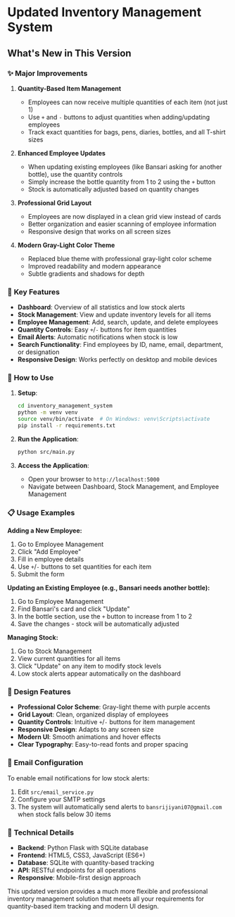 # Updated Inventory Management System

## What's New in This Version

### ✨ **Major Improvements**

1. **Quantity-Based Item Management**
   - Employees can now receive multiple quantities of each item (not just 1)
   - Use `+` and `-` buttons to adjust quantities when adding/updating employees
   - Track exact quantities for bags, pens, diaries, bottles, and all T-shirt sizes

2. **Enhanced Employee Updates**
   - When updating existing employees (like Bansari asking for another bottle), use the quantity controls
   - Simply increase the bottle quantity from 1 to 2 using the `+` button
   - Stock is automatically adjusted based on quantity changes

3. **Professional Grid Layout**
   - Employees are now displayed in a clean grid view instead of cards
   - Better organization and easier scanning of employee information
   - Responsive design that works on all screen sizes

4. **Modern Gray-Light Color Theme**
   - Replaced blue theme with professional gray-light color scheme
   - Improved readability and modern appearance
   - Subtle gradients and shadows for depth

### 🎯 **Key Features**

- **Dashboard**: Overview of all statistics and low stock alerts
- **Stock Management**: View and update inventory levels for all items
- **Employee Management**: Add, search, update, and delete employees
- **Quantity Controls**: Easy `+`/`-` buttons for item quantities
- **Email Alerts**: Automatic notifications when stock is low
- **Search Functionality**: Find employees by ID, name, email, department, or designation
- **Responsive Design**: Works perfectly on desktop and mobile devices

### 🚀 **How to Use**

1. **Setup**:
   ```bash
   cd inventory_management_system
   python -m venv venv
   source venv/bin/activate  # On Windows: venv\Scripts\activate
   pip install -r requirements.txt
   ```

2. **Run the Application**:
   ```bash
   python src/main.py
   ```

3. **Access the Application**:
   - Open your browser to `http://localhost:5000`
   - Navigate between Dashboard, Stock Management, and Employee Management

### 📋 **Usage Examples**

**Adding a New Employee:**
1. Go to Employee Management
2. Click "Add Employee"
3. Fill in employee details
4. Use `+`/`-` buttons to set quantities for each item
5. Submit the form

**Updating an Existing Employee (e.g., Bansari needs another bottle):**
1. Go to Employee Management
2. Find Bansari's card and click "Update"
3. In the bottle section, use the `+` button to increase from 1 to 2
4. Save the changes - stock will be automatically adjusted

**Managing Stock:**
1. Go to Stock Management
2. View current quantities for all items
3. Click "Update" on any item to modify stock levels
4. Low stock alerts appear automatically on the dashboard

### 🎨 **Design Features**

- **Professional Color Scheme**: Gray-light theme with purple accents
- **Grid Layout**: Clean, organized display of employees
- **Quantity Controls**: Intuitive `+`/`-` buttons for item management
- **Responsive Design**: Adapts to any screen size
- **Modern UI**: Smooth animations and hover effects
- **Clear Typography**: Easy-to-read fonts and proper spacing

### 📧 **Email Configuration**

To enable email notifications for low stock alerts:
1. Edit `src/email_service.py`
2. Configure your SMTP settings
3. The system will automatically send alerts to `bansrijiyani07@gmail.com` when stock falls below 30 items

### 🔧 **Technical Details**

- **Backend**: Python Flask with SQLite database
- **Frontend**: HTML5, CSS3, JavaScript (ES6+)
- **Database**: SQLite with quantity-based tracking
- **API**: RESTful endpoints for all operations
- **Responsive**: Mobile-first design approach

This updated version provides a much more flexible and professional inventory management solution that meets all your requirements for quantity-based item tracking and modern UI design.

